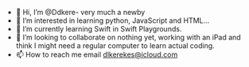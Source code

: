 - 👋 Hi, I’m @Ddkere- very much a newby 
- 👀 I’m interested in learning python, JavaScript and HTML...
- 🌱 I’m currently learning Swift in Swift Playgrounds.
- 💞️ I’m looking to collaborate on nothing yet, working with an iPad and think I might need a regular computer to learn actual coding.
- 📫 How to reach me email dlkerekes@icloud.com

<!---
Ddkere/Ddkere is a ✨ special ✨ repository because its `README.md` (this file) appears on your GitHub profile.
You can click the Preview link to take a look at your changes.
--->
